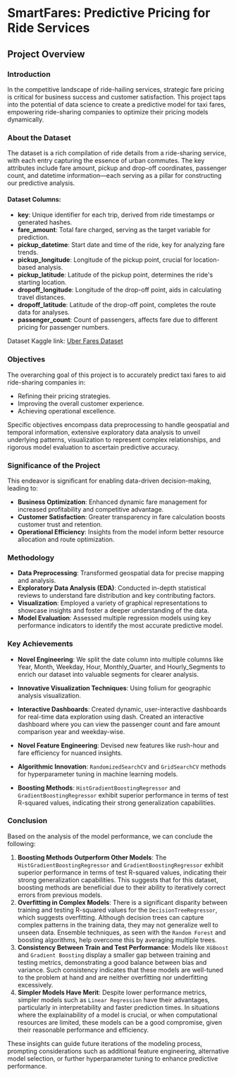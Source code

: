 
# SmartFares: Predictive Pricing for Ride Services

## Project Overview

### Introduction

In the competitive landscape of ride-hailing services, strategic fare pricing is critical for business success and customer satisfaction. This project taps into the potential of data science to create a predictive model for taxi fares, empowering ride-sharing companies to optimize their pricing models dynamically.

### About the Dataset

The dataset is a rich compilation of ride details from a ride-sharing service, with each entry capturing the essence of urban commutes. The key attributes include fare amount, pickup and drop-off coordinates, passenger count, and datetime information—each serving as a pillar for constructing our predictive analysis.

#### Dataset Columns:
- **key**: Unique identifier for each trip, derived from ride timestamps or generated hashes.
- **fare_amount**: Total fare charged, serving as the target variable for prediction.
- **pickup_datetime**: Start date and time of the ride, key for analyzing fare trends.
- **pickup_longitude**: Longitude of the pickup point, crucial for location-based analysis.
- **pickup_latitude**: Latitude of the pickup point, determines the ride's starting location.
- **dropoff_longitude**: Longitude of the drop-off point, aids in calculating travel distances.
- **dropoff_latitude**: Latitude of the drop-off point, completes the route data for analyses.
- **passenger_count**: Count of passengers, affects fare due to different pricing for passenger numbers.

Dataset Kaggle link: [Uber Fares Dataset](https://www.kaggle.com/datasets/yasserh/uber-fares-dataset)

### Objectives

The overarching goal of this project is to accurately predict taxi fares to aid ride-sharing companies in:
- Refining their pricing strategies.
- Improving the overall customer experience.
- Achieving operational excellence.

Specific objectives encompass data preprocessing to handle geospatial and temporal information, extensive exploratory data analysis to unveil underlying patterns, visualization to represent complex relationships, and rigorous model evaluation to ascertain predictive accuracy.

### Significance of the Project

This endeavor is significant for enabling data-driven decision-making, leading to:
- **Business Optimization**: Enhanced dynamic fare management for increased profitability and competitive advantage.
- **Customer Satisfaction**: Greater transparency in fare calculation boosts customer trust and retention.
- **Operational Efficiency**: Insights from the model inform better resource allocation and route optimization.

### Methodology

- **Data Preprocessing**: Transformed geospatial data for precise mapping and analysis.
- **Exploratory Data Analysis (EDA)**: Conducted in-depth statistical reviews to understand fare distribution and key contributing factors.
- **Visualization**: Employed a variety of graphical representations to showcase insights and foster a deeper understanding of the data.
- **Model Evaluation**: Assessed multiple regression models using key performance indicators to identify the most accurate predictive model.

### Key Achievements

- **Novel Engineering**: We split the date column into multiple columns like Year, Month, Weekday, Hour, Monthly_Quarter, and Hourly_Segments to enrich our dataset into valuable segments for clearer analysis.
- **Innovative Visualization Techniques**: Using folium for geographic analysis visualization.
  
- **Interactive Dashboards**: Created dynamic, user-interactive dashboards for real-time data exploration using dash. Created an interactive dashboard where you can view the passenger count and fare amount comparison year and weekday-wise.

- **Novel Feature Engineering**: Devised new features like rush-hour and fare efficiency for nuanced insights.
- **Algorithmic Innovation**: `RandomizedSearchCV` and `GridSearchCV` methods for hyperparameter tuning in machine learning models.
- **Boosting Methods**: `HistGradientBoostingRegressor` and `GradientBoostingRegressor` exhibit superior performance in terms of test R-squared values, indicating their strong generalization capabilities.
  

### Conclusion

Based on the analysis of the model performance, we can conclude the following:
1. **Boosting Methods Outperform Other Models**: The `HistGradientBoostingRegressor` and `GradientBoostingRegressor` exhibit superior performance in terms of test R-squared values, indicating their strong generalization capabilities. This suggests that for this dataset, boosting methods are beneficial due to their ability to iteratively correct errors from previous models.
2. **Overfitting in Complex Models**: There is a significant disparity between training and testing R-squared values for the `DecisionTreeRegressor`, which suggests overfitting. Although decision trees can capture complex patterns in the training data, they may not generalize well to unseen data. Ensemble techniques, as seen with the `Random Forest` and boosting algorithms, help overcome this by averaging multiple trees.
3. **Consistency Between Train and Test Performance**: Models like `XGBoost` and `Gradient Boosting` display a smaller gap between training and testing metrics, demonstrating a good balance between bias and variance. Such consistency indicates that these models are well-tuned to the problem at hand and are neither overfitting nor underfitting excessively.
4. **Simpler Models Have Merit**: Despite lower performance metrics, simpler models such as `Linear Regression` have their advantages, particularly in interpretability and faster prediction times. In situations where the explainability of a model is crucial, or when computational resources are limited, these models can be a good compromise, given their reasonable performance and efficiency.

These insights can guide future iterations of the modeling process, prompting considerations such as additional feature engineering, alternative model selection, or further hyperparameter tuning to enhance predictive performance.



